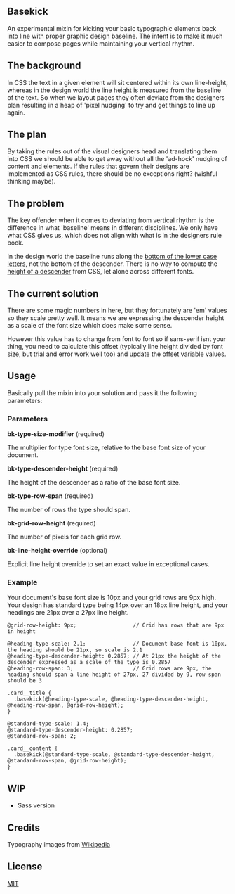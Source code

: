 ## Basekick

An experimental mixin for kicking your basic typographic elements back into line with proper graphic design baseline. The intent is to make it much easier to compose pages while maintaining your vertical rhythm.

## The background

In CSS the text in a given element will sit centered within its own line-height, whereas in the design world the line height is measured from the baseline of the text. So when we layout pages they often deviate from the designers plan resulting in a heap of 'pixel nudging' to try and get things to line up again.

## The plan

By taking the rules out of the visual designers head and translating them into CSS we should be able to get away without all the 'ad-hock' nudging of content and elements. If the rules that govern their designs are implemented as CSS rules, there should be no exceptions right? (wishful thinking maybe).

## The problem

The key offender when it comes to deviating from vertical rhythm is the difference in what 'baseline' means in different disciplines. We only have what CSS gives us, which does not align with what is in the designers rule book.

In the design world the baseline runs along the [bottom of the lower case letters](http://upload.wikimedia.org/wikipedia/commons/thumb/3/39/Typography_Line_Terms.svg/2000px-Typography_Line_Terms.svg.png), not the bottom of the descender. There is no way to compute the [height of a descender](http://upload.wikimedia.org/wikipedia/commons/f/f6/Typographic_descenders.png) from CSS, let alone across different fonts.

## The current solution

There are some magic numbers in here, but they fortunately are 'em' values so they scale pretty well. It means we are expressing the descender height as a scale of the font size which does make some sense.

However this value has to change from font to font so if sans-serif isnt your thing, you need to calculate this offset (typically line height divided by font size, but trial and error work well too) and update the offset variable values.

## Usage

Basically pull the mixin into your solution and pass it the following parameters:

### Parameters

**bk-type-size-modifier** (required)

The multiplier for type font size, relative to the base font size of your document.

**bk-type-descender-height** (required)

The height of the descender as a ratio of the base font size.

**bk-type-row-span** (required)

The number of rows the type should span.

**bk-grid-row-height** (required)

The number of pixels for each grid row.

**bk-line-height-override** (optional)

Explicit line height override to set an exact value in exceptional cases.

### Example

Your document's base font size is 10px and your grid rows are 9px high. Your design has standard type being 14px over an 18px line height, and your headings are 21px over a 27px line height.

```Less
@grid-row-height: 9px;                  // Grid has rows that are 9px in height

@heading-type-scale: 2.1;               // Document base font is 10px, the heading should be 21px, so scale is 2.1
@heading-type-descender-height: 0.2857; // At 21px the height of the descender expressed as a scale of the type is 0.2857
@heading-row-span: 3;                   // Grid rows are 9px, the heading should span a line height of 27px, 27 divided by 9, row span should be 3

.card__title {
  .basekick(@heading-type-scale, @heading-type-descender-height, @heading-row-span, @grid-row-height);
}

@standard-type-scale: 1.4;
@standard-type-descender-height: 0.2857;
@standard-row-span: 2;

.card__content {
  .basekick(@standard-type-scale, @standard-type-descender-height, @standard-row-span, @grid-row-height);
}
```

## WIP

- Sass version

## Credits

Typography images from [Wikipedia](http://en.wikipedia.org)

## License

[MIT](http://mjt01.mit-license.org)